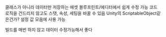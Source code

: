 클래스가 아니라 데이터만 저장하는 에셋
블루프린트/에디터에서 쉽게 수정 가능
코드 로직을 건드리지 않고도 스탯, 속성, 세팅을 바꿀 수 있음
Unity의 ScriptableObject같은건가?
설정 값 모음에 사용 가능

빌드를 매번 하지 않고 데이터 수정가능해서 좋다


